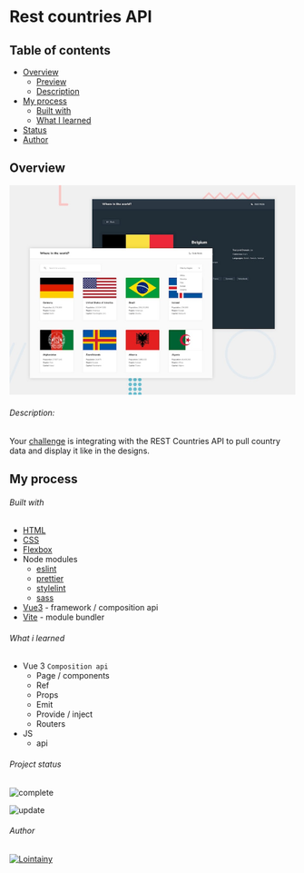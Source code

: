 # Rest countries API

## Table of contents

- [Overview](#overview)
  - [Preview](https://rest-countries-api-lointainy.netlify.app/)
  - [Description](#description)
- [My process](#my-process)
  - [Built with](#built-with)
  - [What I learned](#what-i-learned)
- [Status](#project-status)
- [Author](#author)

## Overview

![screenshot](./design/desktop-preview.jpg)

###### Description:

Your [challenge](https://www.frontendmentor.io/challenges/rest-countries-api-with-color-theme-switcher-5cacc469fec04111f7b848ca) is integrating with the REST Countries API to pull country data and display it like in the designs.

## My process

###### Built with

- [HTML](https://developer.mozilla.org/en-US/docs/Web/HTML)
- [CSS](https://developer.mozilla.org/en-US/docs/Web/CSS)
- [Flexbox](https://developer.mozilla.org/en-US/docs/Web/CSS/CSS_Flexible_Box_Layout/Aligning_Items_in_a_Flex_Container)
- Node modules
  - [eslint](https://eslint.org/)
  - [prettier](https://prettier.io/)
  - [stylelint](https://stylelint.io/)
  - [sass](https://sass-lang.com/)
- [Vue3](https://vuejs.org/) - framework / composition api
- [Vite](https://vitejs.dev/) - module bundler

###### What i learned

- Vue 3 `Composition api`
  - Page / components
  - Ref
  - Props
  - Emit
  - Provide / inject
  - Routers
- JS
  - api

###### Project status

![complete](https://img.shields.io/badge/project_created:-08.07.2022-333?style=for-the-badge&labelColor=e7901f)

![update](https://img.shields.io/badge/last_update:-08.07.22-333?style=for-the-badge&labelColor=1fe783)

###### Author

[![Lointainy](https://img.shields.io/badge/-lointainy-333?style=for-the-badge&logo=github&&logoColor=FFF)](https://github.com/Lointainy)
